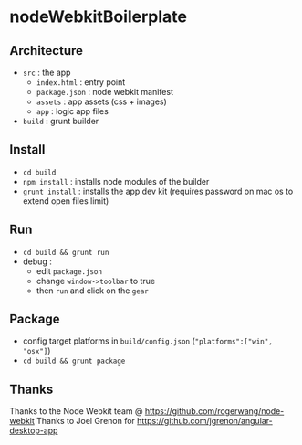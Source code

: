 nodeWebkitBoilerplate
=====================

Architecture
------------
- `src` : the app
    - `index.html` : entry point
    - `package.json` : node webkit manifest
    - `assets` : app assets (css + images)
    - `app` : logic app files
- `build` : grunt builder

Install
-------
- `cd build`
- `npm install` : installs node modules of the builder
- `grunt install` : installs the app dev kit (requires password on mac os to extend open files limit)

Run
---
- `cd build && grunt run`
- debug : 
    - edit `package.json`
    - change `window->toolbar` to true
    - then `run` and click on the `gear`

Package
-------
- config target platforms in `build/config.json` (`"platforms":["win", "osx"]`)
- `cd build && grunt package`

Thanks
------
Thanks to the Node Webkit team @ https://github.com/rogerwang/node-webkit
Thanks to Joel Grenon for https://github.com/jgrenon/angular-desktop-app